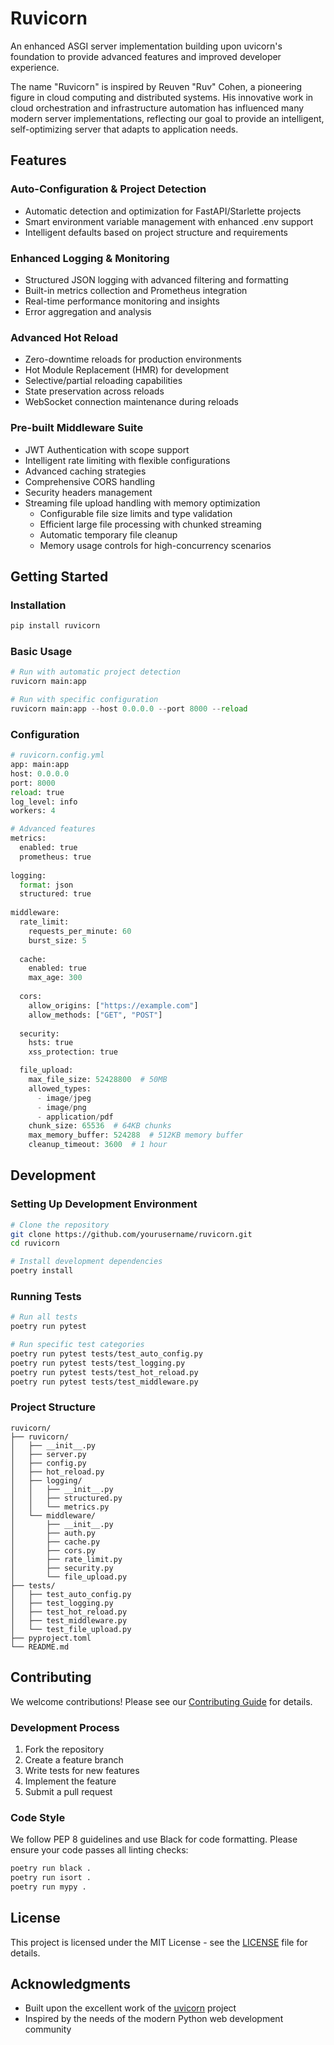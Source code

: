 # Ruvicorn

An enhanced ASGI server implementation building upon uvicorn's foundation to provide advanced features and improved developer experience.

The name "Ruvicorn" is inspired by Reuven "Ruv" Cohen, a pioneering figure in cloud computing and distributed systems. His innovative work in cloud orchestration and infrastructure automation has influenced many modern server implementations, reflecting our goal to provide an intelligent, self-optimizing server that adapts to application needs.

## Features

### Auto-Configuration & Project Detection
- Automatic detection and optimization for FastAPI/Starlette projects
- Smart environment variable management with enhanced .env support
- Intelligent defaults based on project structure and requirements

### Enhanced Logging & Monitoring
- Structured JSON logging with advanced filtering and formatting
- Built-in metrics collection and Prometheus integration
- Real-time performance monitoring and insights
- Error aggregation and analysis

### Advanced Hot Reload
- Zero-downtime reloads for production environments
- Hot Module Replacement (HMR) for development
- Selective/partial reloading capabilities
- State preservation across reloads
- WebSocket connection maintenance during reloads

### Pre-built Middleware Suite
- JWT Authentication with scope support
- Intelligent rate limiting with flexible configurations
- Advanced caching strategies
- Comprehensive CORS handling
- Security headers management
- Streaming file upload handling with memory optimization
  - Configurable file size limits and type validation
  - Efficient large file processing with chunked streaming
  - Automatic temporary file cleanup
  - Memory usage controls for high-concurrency scenarios

## Getting Started

### Installation

```bash
pip install ruvicorn
```

### Basic Usage

```python
# Run with automatic project detection
ruvicorn main:app

# Run with specific configuration
ruvicorn main:app --host 0.0.0.0 --port 8000 --reload
```

### Configuration

```python
# ruvicorn.config.yml
app: main:app
host: 0.0.0.0
port: 8000
reload: true
log_level: info
workers: 4

# Advanced features
metrics:
  enabled: true
  prometheus: true
  
logging:
  format: json
  structured: true
  
middleware:
  rate_limit:
    requests_per_minute: 60
    burst_size: 5
  
  cache:
    enabled: true
    max_age: 300
    
  cors:
    allow_origins: ["https://example.com"]
    allow_methods: ["GET", "POST"]
    
  security:
    hsts: true
    xss_protection: true

  file_upload:
    max_file_size: 52428800  # 50MB
    allowed_types: 
      - image/jpeg
      - image/png
      - application/pdf
    chunk_size: 65536  # 64KB chunks
    max_memory_buffer: 524288  # 512KB memory buffer
    cleanup_timeout: 3600  # 1 hour
```

## Development

### Setting Up Development Environment

```bash
# Clone the repository
git clone https://github.com/yourusername/ruvicorn.git
cd ruvicorn

# Install development dependencies
poetry install
```

### Running Tests

```bash
# Run all tests
poetry run pytest

# Run specific test categories
poetry run pytest tests/test_auto_config.py
poetry run pytest tests/test_logging.py
poetry run pytest tests/test_hot_reload.py
poetry run pytest tests/test_middleware.py
```

### Project Structure

```
ruvicorn/
├── ruvicorn/
│   ├── __init__.py
│   ├── server.py
│   ├── config.py
│   ├── hot_reload.py
│   ├── logging/
│   │   ├── __init__.py
│   │   ├── structured.py
│   │   └── metrics.py
│   └── middleware/
│       ├── __init__.py
│       ├── auth.py
│       ├── cache.py
│       ├── cors.py
│       ├── rate_limit.py
│       ├── security.py
│       └── file_upload.py
├── tests/
│   ├── test_auto_config.py
│   ├── test_logging.py
│   ├── test_hot_reload.py
│   ├── test_middleware.py
│   └── test_file_upload.py
├── pyproject.toml
└── README.md
```

## Contributing

We welcome contributions! Please see our [Contributing Guide](CONTRIBUTING.md) for details.

### Development Process

1. Fork the repository
2. Create a feature branch
3. Write tests for new features
4. Implement the feature
5. Submit a pull request

### Code Style

We follow PEP 8 guidelines and use Black for code formatting. Please ensure your code passes all linting checks:

```bash
poetry run black .
poetry run isort .
poetry run mypy .
```

## License

This project is licensed under the MIT License - see the [LICENSE](LICENSE) file for details.

## Acknowledgments

- Built upon the excellent work of the [uvicorn](https://github.com/encode/uvicorn) project
- Inspired by the needs of the modern Python web development community
